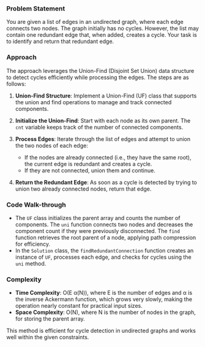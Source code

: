 ### Problem Statement
You are given a list of edges in an undirected graph, where each edge connects two nodes. The graph initially has no cycles. However, the list may contain one redundant edge that, when added, creates a cycle. Your task is to identify and return that redundant edge.

### Approach
The approach leverages the Union-Find (Disjoint Set Union) data structure to detect cycles efficiently while processing the edges. The steps are as follows:

1. **Union-Find Structure**: Implement a Union-Find (UF) class that supports the union and find operations to manage and track connected components.

2. **Initialize the Union-Find**: Start with each node as its own parent. The `cnt` variable keeps track of the number of connected components.

3. **Process Edges**: Iterate through the list of edges and attempt to union the two nodes of each edge:
   - If the nodes are already connected (i.e., they have the same root), the current edge is redundant and creates a cycle.
   - If they are not connected, union them and continue.

4. **Return the Redundant Edge**: As soon as a cycle is detected by trying to union two already connected nodes, return that edge.

### Code Walk-through
- The `UF` class initializes the parent array and counts the number of components. The `uni` function connects two nodes and decreases the component count if they were previously disconnected. The `find` function retrieves the root parent of a node, applying path compression for efficiency.
- In the `Solution` class, the `findRedundantConnection` function creates an instance of `UF`, processes each edge, and checks for cycles using the `uni` method.

### Complexity
- **Time Complexity**: O(E α(N)), where E is the number of edges and α is the inverse Ackermann function, which grows very slowly, making the operation nearly constant for practical input sizes.
- **Space Complexity**: O(N), where N is the number of nodes in the graph, for storing the parent array.

This method is efficient for cycle detection in undirected graphs and works well within the given constraints.
